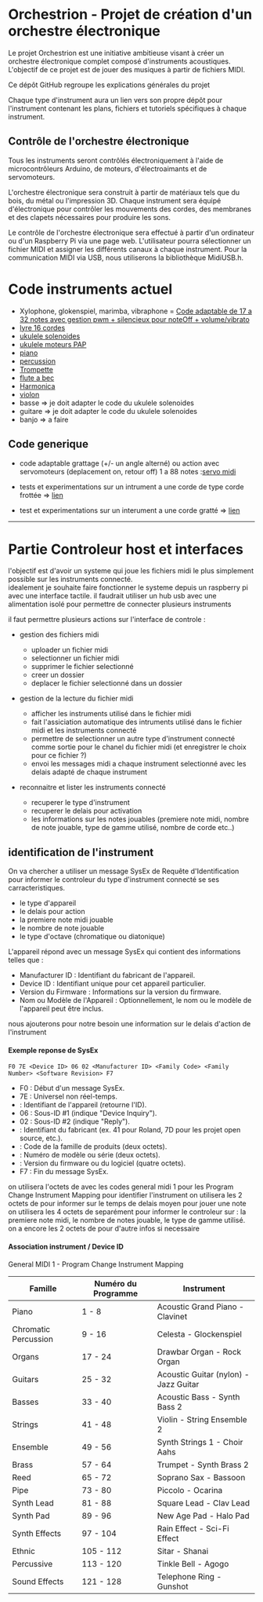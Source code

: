 # Orchestrion - Projet de création d'un orchestre électronique

Le projet Orchestrion est une initiative ambitieuse visant à créer un orchestre électronique complet composé d'instruments acoustiques. L'objectif de ce projet est de jouer des musiques à partir de fichiers MIDI.

Ce dépôt GitHub regroupe les explications générales du projet

Chaque type d'instrument aura un lien vers son propre dépôt pour l'instrument contenant les plans, fichiers et tutoriels spécifiques à chaque instrument.

## Contrôle de l'orchestre électronique

Tous les instruments seront contrôlés électroniquement à l'aide de microcontrôleurs Arduino, de moteurs, d'électroaimants et de servomoteurs.

L'orchestre électronique sera construit à partir de matériaux tels que du bois, du métal ou l'impression 3D. Chaque instrument sera équipé d'électronique pour contrôler les mouvements des cordes, des membranes et des clapets nécessaires pour produire les sons.

Le contrôle de l'orchestre électronique sera effectué à partir d'un ordinateur ou d'un Raspberry Pi via une page web. L'utilisateur pourra sélectionner un fichier MIDI et assigner les différents canaux à chaque instrument. Pour la communication MIDI via USB, nous utiliserons la bibliothèque MidiUSB.h.

# Code instruments actuel

- Xylophone, glokenspiel, marimba, vibraphone = [Code adaptable de 17 a 32 notes avec gestion pwm + silencieux pour noteOff + volume/vibrato](https://github.com/glloq/Orchestrion-Xylophone)
- [lyre 16 cordes](https://github.com/glloq/16-cords-lyre-midi)
- [ukulele solenoides](https://github.com/glloq/Orchestrion_ukulele)
- [ukulele moteurs PAP](https://github.com/glloq/ukulele_stepper_motor)
- [piano](https://github.com/glloq/Orchestrion_Piano)
- [percussion](https://github.com/glloq/MidiPercussion)
- [Trompette](https://github.com/glloq/Orchestrion_trumpet) 
- [flute a bec](https://github.com/glloq/servo-flute)
- [Harmonica](https://github.com/glloq/harmonica_Midi)
- [violon](https://github.com/glloq/violano-virtuoso)
- basse => je doit adapter le code du ukulele solenoides
- guitare => je doit adapter le code du ukulele solenoides
- banjo => a faire 

## Code generique

- code adaptable grattage (+/- un angle alterné) ou action avec servomoteurs (deplacement on, retour off) 1 a 88 notes :[servo midi](https://github.com/glloq/servo-midi-music)

- tests et experimentations sur un intrument a une corde de type corde frottée => [lien](https://https://github.com/glloq/OneStringCello)
- test et experimentations sur un interument a une corde gratté => [lien](https://github.com/glloq/OneStringGuitar)

-------------------------------------------------------

# Partie Controleur host et interfaces 

l'objectif est d'avoir un systeme qui joue les fichiers midi le plus simplement possible sur les instruments connecté.  
idealement je souhaite faire fonctionner le systeme depuis un raspberry pi avec une interface tactile.
il faudrait utiliser un hub usb avec une alimentation isolé pour permettre de connecter plusieurs instruments 



il faut permettre plusieurs actions sur l'interface de controle :

- gestion des fichiers midi
  - uploader un fichier midi
  - selectionner un fichier midi
  - supprimer le fichier selectionné
  - creer un dossier
  - deplacer le fichier selectionné dans un dossier
    
- gestion de la lecture du fichier midi 
  - afficher les instruments utilisé dans le fichier midi
  - fait l'assiciation automatique des intruments utilisé dans le fichier midi et les instruments connecté
  - permettre de selectionner un autre type d'instrument connecté comme sortie pour le chanel du fichier midi (et enregistrer le choix pour ce fichier ?)
  - envoi les messages midi a chaque instrument selectionné avec les delais adapté de chaque instrument

- reconnaitre et lister les instruments connecté
  - recuperer le type d'instrument
  - recuperer le delais pour activation
  - les informations sur les notes jouables (premiere note midi, nombre de note jouable, type de gamme utilisé, nombre de corde etc..)


## identification de l'instrument

On va chercher a utiliser un message SysEx de Requête d'Identification pour informer le controleur du type d'instrument connecté se ses carracteristiques.
- le type d'appareil
- le delais pour action
- la premiere note midi jouable 
- le nombre de note jouable
- le type d'octave (chromatique ou diatonique)
  

L'appareil répond avec un message SysEx qui contient des informations telles que :
- Manufacturer ID : Identifiant du fabricant de l'appareil.
- Device ID : Identifiant unique pour cet appareil particulier.
- Version du Firmware : Informations sur la version du firmware.
- Nom ou Modèle de l'Appareil : Optionnellement, le nom ou le modèle de l'appareil peut être inclus.
  
nous ajouterons pour notre besoin une information sur le delais d'action de l'instrument

#### Exemple reponse de SysEx
``` 
F0 7E <Device ID> 06 02 <Manufacturer ID> <Family Code> <Family Number> <Software Revision> F7
```
- F0 : Début d'un message SysEx.
- 7E : Universel non réel-temps.
- <Device ID> : Identifiant de l'appareil (retourne l'ID).
- 06 : Sous-ID #1 (indique "Device Inquiry").
- 02 : Sous-ID #2 (indique "Reply").
- <Manufacturer ID> : Identifiant du fabricant (ex. 41 pour Roland, 7D pour les projet open source, etc.).
- <Family Code> : Code de la famille de produits (deux octets).
- <Family Number> : Numéro de modèle ou série (deux octets).
- <Software Revision> : Version du firmware ou du logiciel (quatre octets).
- F7 : Fin du message SysEx.

on utilisera l'octets de <Device ID> avec les codes general midi 1 pour les Program Change Instrument Mapping pour identifier l'instrument
on utilisera les 2 octets de <Family Number> pour informer sur le temps de delais moyen pour jouer une note
on utilisera les 4 octets de <Software Revision> separément pour informer le controleur sur : la premiere note midi, le nombre de notes jouable, le type de gamme utilisé.
on a encore les 2 octets de <Family Code> pour d'autre infos si necessaire

#### Association instrument / Device ID 
General MIDI 1 - Program Change Instrument Mapping

| Famille                 | Numéro du Programme | Instrument                      |
|-------------------------|---------------------|----------------------------------|
| Piano                   | 1 - 8               | Acoustic Grand Piano - Clavinet  |
| Chromatic Percussion     | 9 - 16              | Celesta - Glockenspiel           |
| Organs                  | 17 - 24             | Drawbar Organ - Rock Organ       |
| Guitars                 | 25 - 32             | Acoustic Guitar (nylon) - Jazz Guitar |
| Basses                  | 33 - 40             | Acoustic Bass - Synth Bass 2     |
| Strings                 | 41 - 48             | Violin - String Ensemble 2       |
| Ensemble                | 49 - 56             | Synth Strings 1 - Choir Aahs     |
| Brass                   | 57 - 64             | Trumpet - Synth Brass 2          |
| Reed                    | 65 - 72             | Soprano Sax - Bassoon            |
| Pipe                    | 73 - 80             | Piccolo - Ocarina               |
| Synth Lead              | 81 - 88             | Square Lead - Clav Lead          |
| Synth Pad               | 89 - 96             | New Age Pad - Halo Pad           |
| Synth Effects           | 97 - 104            | Rain Effect - Sci-Fi Effect      |
| Ethnic                  | 105 - 112           | Sitar - Shanai                  |
| Percussive              | 113 - 120           | Tinkle Bell - Agogo             |
| Sound Effects           | 121 - 128           | Telephone Ring - Gunshot        |






  
